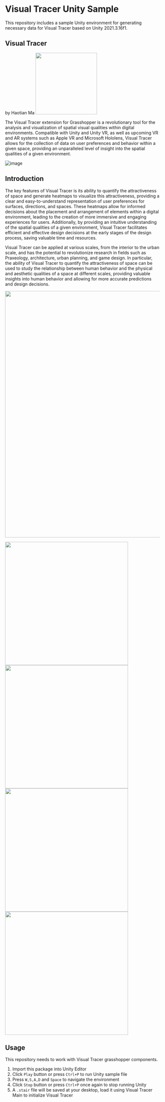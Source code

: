 # Visual Tracer Unity Sample
This repository includes a sample Unity environment for generating necessary data for Visual Tracer based on Unity 2021.3.16f1.



## Visual Tracer
by Haotian Ma
<img src="https://user-images.githubusercontent.com/101270818/213848309-c30fd141-7cd7-44d6-a9c3-ad1a2c354825.png" width="200">

The Visual Tracer extension for Grasshopper is a revolutionary tool for the analysis and visualization of spatial visual qualities within digital environments. Compatible with Unity and Unity VR, as well as upcoming VR and AR systems such as Apple VR and Microsoft Hololens, Visual Tracer allows for the collection of data on user preferences and behavior within a given space, providing an unparalleled level of insight into the spatial qualities of a given environment.


![image](https://user-images.githubusercontent.com/101270818/213839772-3a583d96-817e-409a-b35b-fbac4b0c784c.png)

## Introduction 

The key features of Visual Tracer is its ability to quantify the attractiveness of space and generate heatmaps to visualize this attractiveness, providing a clear and easy-to-understand representation of user preferences for surfaces, directions, and spaces. These heatmaps allow for informed decisions about the placement and arrangement of elements within a digital environment, leading to the creation of more immersive and engaging experiences for users. Additionally, by providing an intuitive understanding of the spatial qualities of a given environment, Visual Tracer facilitates efficient and effective design decisions at the early stages of the design process, saving valuable time and resources.

Visual Tracer can be applied at various scales, from the interior to the urban scale, and has the potential to revolutionize research in fields such as Praxeology, architecture, urban planning, and game design. In particular, the ability of Visual Tracer to quantify the attractiveness of space can be used to study the relationship between human behavior and the physical and aesthetic qualities of a space at different scales, providing valuable insights into human behavior and allowing for more accurate predictions and design decisions.


<img src="https://user-images.githubusercontent.com/101270818/213843402-73781966-6ff6-4978-a9ef-c4ade6ca09a5.png" width="800">

<img src="https://user-images.githubusercontent.com/101270818/213843438-fa84766c-9822-4082-8da0-e095693b2362.png" width="400"> <img src="https://user-images.githubusercontent.com/101270818/213843466-85aeb6d6-d504-49b4-bdf1-9416a819eb90.png" width="400">
<img src="https://user-images.githubusercontent.com/101270818/213843580-d4ba0713-3302-412a-aafc-9438ef0e76f1.png" width="400"> <img src="https://user-images.githubusercontent.com/101270818/213843628-5d21db83-f6f6-49ed-9d7b-ede9c15d0818.png" width="400">


## Usage
This repository needs to work with Visual Tracer grasshopper components.
1. Import this package into Unity Editor
2. Click `Play` button or press `Ctrl+P` to run Unity sample file
3. Press `W,S,A,D` and `Space` to navigate the environment
4. Click `Stop` button or press `Ctrl+P` once again to stop running Unity
5. A `.stair` file will be saved at your desktop, load it using Visual Tracer Main to initialize Visual Tracer
